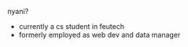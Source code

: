nyani?

- currently a cs student in feutech
- formerly employed as web dev and data manager
<!---
seclere/seclere is a ✨ special ✨ repository because its `README.md` (this file) appears on your GitHub profile.
You can click the Preview link to take a look at your changes.
--->
